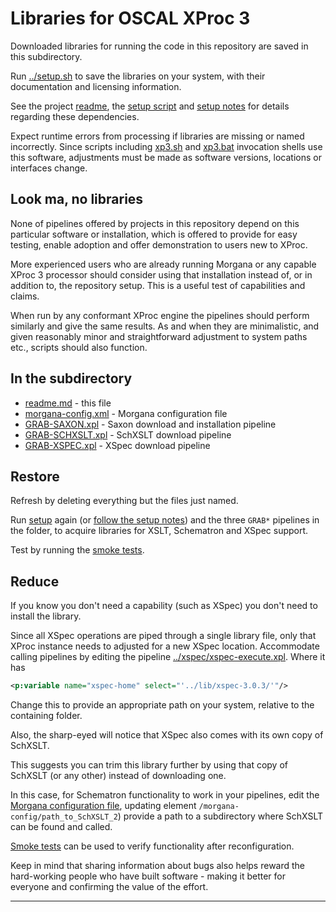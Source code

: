 # Libraries for OSCAL XProc 3

Downloaded libraries for running the code in this repository are saved in this subdirectory.

Run [../setup.sh](../setup.sh) to save the libraries on your system, with their documentation and licensing information.

See the project [readme](../README.md), the [setup script](../setup.sh) and [setup notes](../setup-notes.md) for details regarding these dependencies.

Expect runtime errors from processing if libraries are missing or named incorrectly. Since scripts including [xp3.sh](../xp3.sh) and [xp3.bat](../xp3.bat) invocation shells use this software, adjustments must be made as software versions, locations or interfaces change.

## Look ma, no libraries

None of pipelines offered by projects in this repository depend on this particular software or installation, which is offered to provide for easy testing, enable adoption and offer demonstration to users new to XProc.

More experienced users who are already running Morgana or any capable XProc 3 processor should consider using that installation instead of, or in addition to, the repository setup. This is a useful test of capabilities and claims.

When run by any conformant XProc engine the pipelines should perform similarly and give the same results. As and when they are minimalistic, and given reasonably minor and straightforward adjustment to system paths etc., scripts should also function.

## In the subdirectory

- [readme.md](readme.md) - this file
- [morgana-config.xml](morgana-config.xml) - Morgana configuration file
- [GRAB-SAXON.xpl](GRAB-SAXON.xpl) - Saxon download and installation pipeline
- [GRAB-SCHXSLT.xpl](GRAB-SCHXSLT.xpl) - SchXSLT download pipeline
- [GRAB-XSPEC.xpl](GRAB-XSPEC.xpl) - XSpec download pipeline

## Restore

Refresh by deleting everything but the files just named.

Run [setup](../setup.sh) again (or [follow the setup notes](../setup-notes.md)) and the three `GRAB*` pipelines in the folder, to acquire libraries for XSLT, Schematron and XSpec support.

Test by running the [smoke tests](../smoketest/).

## Reduce

If you know you don't need a capability (such as XSpec) you don't need to install the library.

Since all XSpec operations are piped through a single library file, only that XProc instance needs to adjusted for a new XSpec location. Accommodate calling pipelines by editing the pipeline [../xspec/xspec-execute.xpl](../xspec/xspec-execute.xpl). Where it has

```xml
<p:variable name="xspec-home" select="'../lib/xspec-3.0.3/'"/>
```

Change this to provide an appropriate path on your system, relative to the containing folder.

Also, the sharp-eyed will notice that XSpec also comes with its own copy of SchXSLT.

This suggests you can trim this library further by using that copy of SchXSLT (or any other) instead of downloading one.

In this case, for Schematron functionality to work in your pipelines, edit the [Morgana configuration file](morgana-config.xml), updating element `/morgana-config/path_to_SchXSLT_2`) provide a path to a subdirectory where SchXSLT can be found and called.

[Smoke tests](../smoketest) can be used to verify functionality after reconfiguration.

Keep in mind that sharing information about bugs also helps reward the hard-working people who have built software - making it better for everyone and confirming the value of the effort.


---

